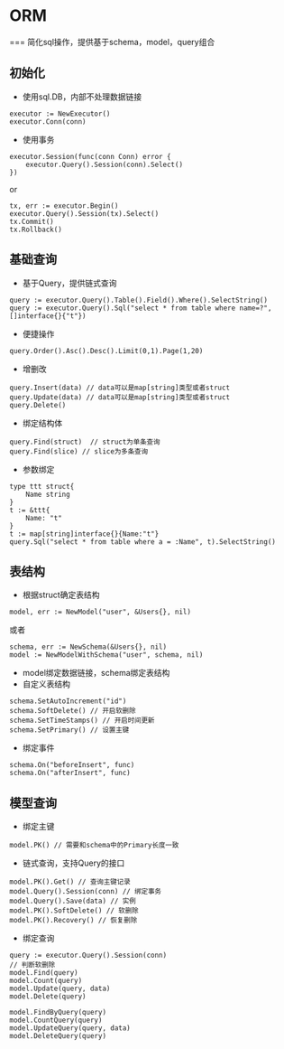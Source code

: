 # ORM
===
简化sql操作，提供基于schema，model，query组合

## 初始化
+ 使用sql.DB，内部不处理数据链接
```
executor := NewExecutor()
executor.Conn(conn)
```
+ 使用事务
```
executor.Session(func(conn Conn) error {
    executor.Query().Session(conn).Select()
})
```
or
```
tx, err := executor.Begin()
executor.Query().Session(tx).Select()
tx.Commit()
tx.Rollback()
```

## 基础查询
+ 基于Query，提供链式查询
```
query := executor.Query().Table().Field().Where().SelectString()
query := executor.Query().Sql("select * from table where name=?", []interface{}{"t"})
```
+ 便捷操作
```
query.Order().Asc().Desc().Limit(0,1).Page(1,20)
```
+ 增删改
```
query.Insert(data) // data可以是map[string]类型或者struct
query.Update(data) // data可以是map[string]类型或者struct
query.Delete()
```
+ 绑定结构体
```
query.Find(struct)  // struct为单条查询
query.Find(slice) // slice为多条查询
```
+ 参数绑定
```
type ttt struct{
    Name string
}
t := &ttt{
    Name: "t"
}
t := map[string]interface{}{Name:"t"}
query.Sql("select * from table where a = :Name", t).SelectString()
```

## 表结构
+ 根据struct确定表结构
```
model, err := NewModel("user", &Users{}, nil)
```
或者
```
schema, err := NewSchema(&Users{}, nil)
model := NewModelWithSchema("user", schema, nil)
```
+ model绑定数据链接，schema绑定表结构
+ 自定义表结构
```
schema.SetAutoIncrement("id")
schema.SoftDelete() // 开启软删除
schema.SetTimeStamps() // 开启时间更新
schema.SetPrimary() // 设置主键
```
+ 绑定事件
```
schema.On("beforeInsert", func)
schema.On("afterInsert", func)
```

## 模型查询
+ 绑定主键
```
model.PK() // 需要和schema中的Primary长度一致
```
+ 链式查询，支持Query的接口
```
model.PK().Get() // 查询主键记录
model.Query().Session(conn) // 绑定事务
model.Query().Save(data) // 实例
model.PK().SoftDelete() // 软删除
model.PK().Recovery() // 恢复删除
```
+ 绑定查询
```
query := executor.Query().Session(conn)
// 判断软删除
model.Find(query)
model.Count(query)
model.Update(query, data)
model.Delete(query)

model.FindByQuery(query)
model.CountQuery(query)
model.UpdateQuery(query, data)
model.DeleteQuery(query)
```
